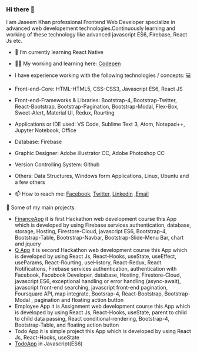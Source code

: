 ### Hi there 👋
I am Jaseem Khan professional Frontend Web Developer specialize in advanced web developement technologies.Continuously learning and working of these technology like advanced javascript ES6, Firebase, React Js etc.

- 🌱 I’m currently learning React Native
- 👨‍💻 My working and learning here: [Codepen](https://codepen.io/jskhan211)

- I have experience working with the following technologies / concepts: 💻
- Front-end-Core: HTML-HTML5, CSS-CSS3, Javascript ES6, React JS
- Front-end-Frameworks & Libraries: Bootstrap-4, Bootstrap-Twitter, React-Bootstrap, Bootstrap-Pagination, Bootstrap-Modal, Flex-Box, Sweet-Alert, Material UI, Redux, Rourting
- Applications or IDE used: VS Code, Sublime Text 3, Atom, Notepad++, Jupyter Notebook, Office 
- Database: Firebase
- Graphic Designer: Adobe illustrator CC, Adobe Photoshop CC
- Version Controlling System: Github
- Others: Data Structures, Windows form Applications, Linux, Ubuntu and a few others
- 📫 How to reach me: [Facebook](https://www.facebook.com/profile.php?id=100012849786258), [Twitter](https://twitter.com/jskhan211), [Linkedin](https://www.linkedin.com/in/jaseem-khan-4a4b98147/) ,[Email](jskhan211@gmail.com)

🚀 Some of my main projects:
- [FinanceApp](https://finance-app-e0475.web.app/l) it is first Hackathon web development course this App which is developed by using Firebase services authentication, database, storage, Hosting, Firestore-Cloud, javascript ES6, Bootstrap-4, Bootstrap-Table, Bootrstrap-Navbar, Bootstrap-Slide-Menu Bar, chart and jquery  
- [Q App](https://q-app-b2861.web.app/) it is second Hackathon web development course this App which is developed     by using React Js, React-Hooks, useState, useEffect, useParams, React-Rourting, useHistory, React-Redux, React Notifications, Firebase services authentication, authentication with Facebook, Facebook Developer, database, Hosting, Firestore-Cloud, javascript ES6, exceptional handling or error handling (async-await), javascript front-end searching, javascript front-end pagination, Foursquare API, map integrate, Bootsrap-4, React-Bootstrap, Bootstrap-Modal , pagination and floating action button
- Employee App it is Assignment web development course this App which is developed by using React Js, React-Hooks, useState, parent to child to child data passing, React conditional-rendering, Bootstrap-4, Bootstrap-Table, and floating action button
- Todo App it is simple project this App which is developed by using React Js, React-Hooks, useState
- [TodoApp](https://jaseemkhan211.github.io/TodoApp/) in Javascript(ES6) 

